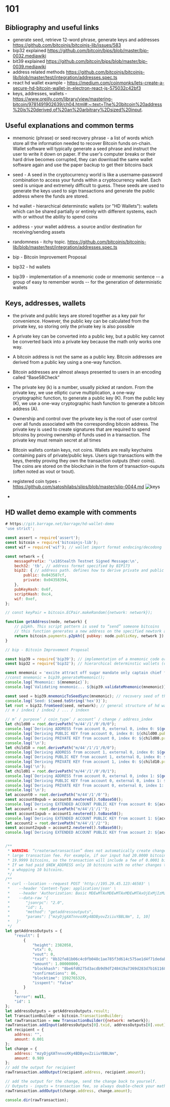 # 101

## Bibliography and useful links

* generate seed, retrieve 12-word phrase, generate keys and addresses https://github.com/bitcoinjs/bitcoinjs-lib/issues/583
* bip32 explained https://github.com/bitcoin/bips/blob/master/bip-0032.mediawiki
* bit39 explained https://github.com/bitcoin/bips/blob/master/bip-0039.mediawiki
* address related methods https://github.com/bitcoinjs/bitcoinjs-lib/blob/master/test/integration/addresses.spec.ts
* react hd wallet example - https://medium.com/coinmonks/lets-create-a-secure-hd-bitcoin-wallet-in-electron-react-js-575032c42bf3
* keys, addresses, wallets - https://www.oreilly.com/library/view/mastering-bitcoin/9781491902639/ch04.html#:~:text=The%20bitcoin%20address%20is%20derived,of%20an%20arbitrary%2Dsized%20input.


## Useful explanations and common terms

* mnemonic (phrase) or seed recovery phrase -  a list of words which store all the information needed to recover Bitcoin funds on-chain. Wallet software will typically generate a seed phrase and instruct the user to write it down on paper. If the user's computer breaks or their hard drive becomes corrupted, they can download the same wallet software again and use the paper backup to get their bitcoins back

* seed - A seed in the cryptocurrency world is like a username-password combination to access your funds within a cryptocurrency wallet. Each seed is unique and extremely difficult to guess. These seeds are used to generate the keys used to sign transactions and generate the public address where the funds are stored.

* hd wallet - hierarchical determinstic wallets (or "HD Wallets"): wallets which can be shared partially or entirely with different systems, each with or without the ability to spend coins

* address - your wallet address. a source and/or destination for receiving/sending assets

* randomness - itchy topic. https://github.com/bitcoinjs/bitcoinjs-lib/blob/master/test/integration/addresses.spec.ts

* bip - Bitcoin Improvement Proposal

* bip32 - hd wallets 

* bip39 - implementation of a mnemonic code or mnemonic sentence -- a group of easy to remember words -- for the generation of deterministic wallets

## Keys, addresses, wallets

* the private and public keys are stored together as a key pair for convenience. However, the public key can be calculated from the private key, so storing only the private key is also possible
* A private key can be converted into a public key, but a public key cannot be converted back into a private key because the math only works one way.
* A bitcoin address is not the same as a public key. Bitcoin addresses are derived from a public key using a one-way function.
* Bitcoin addresses are almost always presented to users in an encoding called “Base58Check”
* The private key (k) is a number, usually picked at random. From the private key, we use elliptic curve multiplication, a one-way cryptographic function, to generate a public key (K). From the public key (K), we use a one-way cryptographic hash function to generate a bitcoin address (A).
* Ownership and control over the private key is the root of user control over all funds associated with the corresponding bitcoin address. The private key is used to create signatures that are required to spend bitcoins by proving ownership of funds used in a transaction. The private key must remain secret at all times
* Bitcoin wallets contain keys, not coins. Wallets are really keychains containing pairs of private/public keys. Users sign transactions with the keys, thereby proving they own the transaction outputs (their coins). The coins are stored on the blockchain in the form of transaction-ouputs (often noted as vout or txout).
* registered coin types - https://github.com/satoshilabs/slips/blob/master/slip-0044.md
![keys](https://miro.medium.com/max/700/0*k6AjMZgk1q8SCpdD.png)

* 


## HD wallet demo example with comments
```js
# https://git.barrage.net/barrage/hd-wallet-demo
'use strict';

const assert = require('assert');
const bitcoin = require('bitcoinjs-lib');
const wif = require('wif'); // wallet import format endocing/decodong

const network = {
    messagePrefix: '\x18Stealth Testnet Signed Message:\n',
    bech32: 'tb', // address format specified by BIP173
    bip32: { // address path. defines how to derive private and public keys of a wallet from a binary master seed (m) and an ordered set of indices
        public: 0x043587cf,
        private: 0x04358394,
    },
    pubKeyHash: 0x6f,
    scriptHash: 0xc4,
    wif: 0xef,
};

// const keyPair = bitcoin.ECPair.makeRandom({network: network});

function getAddress(node, network) {
    // p2pkh. This script pattern is used to “send” someone bitcoins
    // this function generates a new address on the specified newtork and returns it
    return bitcoin.payments.p2pkh({ pubkey: node.publicKey, network }).address;
}

// bip - Bitcoin Improvement Proposal

const bip39 = require('bip39'); // implementation of a mnemonic code or mnemonic sentence -- a group of easy to remember words -- for the generation of deterministic wallets
const bip32 = require('bip32'); // hierarchical determinstic wallets (or "HD Wallets"): wallets which can be shared partially or entirely with different systems, each with or without the ability to spend coins.

const mnemonic = 'excite attract off sugar mandate only captain chief follow celery elbow melt bone express cat loop mountain nephew';
//const mnemonic = bip39.generateMnemonic();
console.log(`Mnemonic: ${mnemonic}`);
console.log(`Validating mnemonic... ${bip39.validateMnemonic(mnemonic)}`);

const seed = bip39.mnemonicToSeedSync(mnemonic); // recovery seed of the master bip32 seed.
console.log(`Seed: ${seed.toString('hex')}`);
let root = bip32.fromSeed(seed, network); // general structure of hd wallet. it defines how to derive private and public keys of a wallet from a binary master seed (m) and an ordered set of indices (so called BIP32 path):
// m / index1 / index2 / ... / indexn 

// m’ / purpose’ / coin_type’ / account’ / change / address_index 
let child00 = root.derivePath("m/44'/1'/0'/0/0");
console.log(`Deriving ADDRESS from account 0, external 0, index 0: ${getAddress(child00, network)}`);
console.log(`Deriving PUBLIC KEY from account 0, index 0: ${child00.publicKey.toString('hex')}`);
console.log(`Deriving PRIVATE KEY from account 0, index 0: ${child00.privateKey.toString('hex')}`);
console.log('\n');
let child10 = root.derivePath("m/44'/1'/1'/0/0");
console.log(`Deriving ADDRESS from account 1, external 0, index 0: ${getAddress(child10, network)}`);
console.log(`Deriving PUBLIC KEY from account 1, external 0, index 0: ${child10.publicKey.toString('hex')}`);
console.log(`Deriving PRIVATE KEY from account 1, index 0: ${child10.privateKey.toString('hex')}`);
console.log('\n');
let child01 = root.derivePath("m/44'/1'/0'/0/1");
console.log(`Deriving ADDRESS from account 0, external 0, index 1: ${getAddress(child01, network)}`);
console.log(`Deriving PUBLIC KEY from account 0, external 0, index 1: ${child01.publicKey.toString('hex')}`);
console.log(`Deriving PRIVATE KEY from account 0, external 0, index 1: ${child01.privateKey.toString('hex')}`);
console.log('\n');
let account0 = root.derivePath("m/44'/1'/0'");
const account0xpub = account0.neutered().toBase58();
console.log(`Deriving EXTENDED ACCOUNT PUBLIC KEY from account 0: ${account0xpub}`);
let account1 = root.derivePath("m/44'/1'/1'");
const account1xpub = account1.neutered().toBase58();
console.log(`Deriving EXTENDED ACCOUNT PUBLIC KEY from account 1: ${account1xpub}`);
let account2 = root.derivePath("m/44'/1'/2'");
const account2xpub = account2.neutered().toBase58();
console.log(`Deriving EXTENDED ACCOUNT PUBLIC KEY from account 2: ${account2xpub}`);


/**
 * WARNING: “createrawtransaction” does not automatically create change outputs, so you can easily accidentally pay a
 * large transaction fee. For example, if our input had 20.0000 bitcoins and our output ($NEW_ADDRESS) is being paid
 * 19.9999 bitcoins, so the transaction will include a fee of 0.0001 bitcoins.
 * If we had paid $NEW_ADDRESS only 10 bitcoins with no other changes to this transaction, the transaction fee would be
 * a whopping 10 bitcoins.
 */
/**
 * curl --location --request POST 'http://195.29.45.123:46503' \
 *    --header 'Content-Type: application/json' \
 *    --header 'Authorization: Basic MDEwMTAxMDEwMTAxMDEwMTAxOjExMjIzMzQ0MTEyMjMzNDQ=' \
 *    --data-raw '{
 *       "jsonrpc": "2.0",
 *       "id": 1,
 *       "method": "getaddressoutputs",
 *       "params": ["mzyDjgXATnnvoXKy4BDByovZziiuYBBLNm", 1, 10]
 *   }'
 */
let getAddressOutputs = {
    "result": [
        {
            "height": 2382058,
            "vtx": 0,
            "vout": 0,
            "txid": "8b32fe81b06c4c0fb048c1ae785f3d614c575ae1d4f71dedab19933058be7348",
            "amount": 1.00000000,
            "blockhash": "8be6fd0275d3acdb9d9df248419a7369d283d7b161168d5b0b69e5ae64d02419",
            "confirmations": 86,
            "blocktime": 1592765329,
            "isspent": "false"
        }
    ],
    "error": null,
    "id": 1
};
let addressOutputs = getAddressOutputs.result;
let TransactionBuilder = bitcoin.TransactionBuilder;
let rawTransaction = new TransactionBuilder({network: network});
rawTransaction.addInput(addressOutputs[0].txid, addressOutputs[0].vout);
let recipient = {
    address: "",
    amount: 0.001
};
let change = {
    address: "mzyDjgXATnnvoXKy4BDByovZziiuYBBLNm",
    amount: 0.989
};
// add the output for recipient
rawTransaction.addOutput(recipient.address, recipient.amount);

// add the output for the change, send the change back to yourself.
// Outputs - inputs = transaction fee, so always double-check your math!
rawTransaction.addOutput(change.address, change.amount);

console.dir(rawTransaction);
```